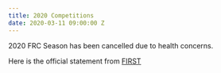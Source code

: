 ```yaml
---
title: 2020 Competitions
date: 2020-03-11 09:00:00 Z
---
```


2020 FRC Season has been cancelled due to health concerns. 

Here is the official statement from [FIRST
](https://www.firstinspires.org/covid-19)